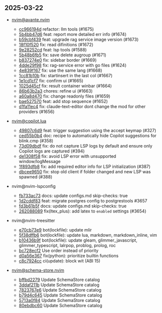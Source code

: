 ## 2025-03-22

* nvim@avante.nvim
  - [cc966194d](https://github.com/yetone/avante.nvim/commit/cc966194d0111d1ffc1f7fc12ad2b0a7c8a705b8) refactor: llm tools (#1675)
  - [5b4bb47d6](https://github.com/yetone/avante.nvim/commit/5b4bb47d6fd164befe2286845a9a6c3a44ac98fb) feat: report more detailed err info (#1674)
  - [b59cbf439](https://github.com/yetone/avante.nvim/commit/b59cbf4392d206c0f9bc7ad378bc179e1dcfe820) feat: upgrade rag service image version (#1673)
  - [18f10f520](https://github.com/yetone/avante.nvim/commit/18f10f520b8609c7d285f7a91b2ec25ecee52670) fix: read difinitions (#1672)
  - [9e28252cd](https://github.com/yetone/avante.nvim/commit/9e28252cd08bcf4681c767f9900be7780c48fc81) feat: lsp tools (#1588)
  - [5b48b6fb5](https://github.com/yetone/avante.nvim/commit/5b48b6fb52085cab54f01ff18b212fe6f5f2f4e7) fix: save delete augroup (#1671)
  - [b837274e0](https://github.com/yetone/avante.nvim/commit/b837274e0fa0fdf13885f533883edeeeb929daee) fix: sidebar border (#1669)
  - [4dde29f98](https://github.com/yetone/avante.nvim/commit/4dde29f9869ef998cb308b179aa8bd28778c1106) fix: rag-service error with go files (#1624)
  - [4e839f167](https://github.com/yetone/avante.nvim/commit/4e839f167943fd704e10da5321234ecc38ddc434) fix: use the same lang (#1668)
  - [1cc81b10b](https://github.com/yetone/avante.nvim/commit/1cc81b10bf16edc696ef784299ec2e8ea38d39b6) fix: startinsert in the last col (#1667)
  - [1e1cd1cf7](https://github.com/yetone/avante.nvim/commit/1e1cd1cf78a7b1555484af54155714e3eb94b9fd) fix: confirm ui (#1665)
  - [1025d45cf](https://github.com/yetone/avante.nvim/commit/1025d45cfad742fd6dabc116c0f22c1d76260889) fix: result container winbar (#1664)
  - [86b63b2a3](https://github.com/yetone/avante.nvim/commit/86b63b2a33b4fa45431a35a541e7f02d4d3d523b) chores: refine ui (#1663)
  - [a60a8d470](https://github.com/yetone/avante.nvim/commit/a60a8d470160a5f7aa6ceec019095dbd7563e3e0) fix: change readonly files (#1659)
  - [bae527570](https://github.com/yetone/avante.nvim/commit/bae52757051cfa9e53fe59a4f3e931bfe49a8934) feat: add stop sequence (#1652)
  - [d1fa11ec4](https://github.com/yetone/avante.nvim/commit/d1fa11ec41b2e06fc9686794b344e575ae024408) fix: claude-text-editor dont change the mod for other providers (#1656)

* nvim@copilot.lua
  - [49807c6d9](https://github.com/zbirenbaum/copilot.lua/commit/49807c6d963ff0f1cb5110d3672732f3734965e6) feat: trigger suggestion using the accept keymap (#327)
  - [ced55b0b4](https://github.com/zbirenbaum/copilot.lua/commit/ced55b0b424f1b0dd74cfedcb552e3e490d8e249) doc: recipe to automatically hide Copilot suggestions for blink.cmp (#358)
  - [73d09dbdf](https://github.com/zbirenbaum/copilot.lua/commit/73d09dbdf36344e3b5d7c1159c2d6e28c09f38e5) fix: do not capture LSP logs by default and ensure only Copilot logs are captured (#394)
  - [de1308f58](https://github.com/zbirenbaum/copilot.lua/commit/de1308f5892f04f991f2f4aaa764a4eb6e6c55f3) fix: avoid LSP error with unsupported window/logMessage
  - [1f893dfb8](https://github.com/zbirenbaum/copilot.lua/commit/1f893dfb887082e62b1b3a7478b168a4026c4a91) fix: add required editor info for LSP initialization (#387)
  - [dbcee9650](https://github.com/zbirenbaum/copilot.lua/commit/dbcee9650fbbcfe44eb0747de87893c5d0936654) fix: stop old client if folder changed and new LSP was spawned (#388)

* nvim@nvim-lspconfig
  - [fb733ac73](https://github.com/neovim/nvim-lspconfig/commit/fb733ac734249ccf293e5c8018981d4d8f59fa8f) docs: update configs.md skip-checks: true
  - [1d2cddf83](https://github.com/neovim/nvim-lspconfig/commit/1d2cddf836adf4edb24aa95b2142a90c196d3719) feat: migrate postgres config to postgrestools #3657
  - [fd3b61b5f](https://github.com/neovim/nvim-lspconfig/commit/fd3b61b5f8be3c8d26f23faff8949661daa57980) docs: update configs.md skip-checks: true
  - [262088089](https://github.com/neovim/nvim-lspconfig/commit/26208808986c5a0ae8f522ace64f3879eb0b2edf) fix(ltex_plus): add latex to `enabled` settings (#3654)

* nvim@nvim-treesitter
  - [e70cb73e9](https://github.com/nvim-treesitter/nvim-treesitter/commit/e70cb73e943db7483b0ea86a55e80d471bcb995c) bot(lockfile): update mlir
  - [5f38dffb6](https://github.com/nvim-treesitter/nvim-treesitter/commit/5f38dffb6a07669a678f073bfe0f62b1a020dffc) bot(lockfile): update lua, markdown, markdown_inline, vim
  - [b10436b9f](https://github.com/nvim-treesitter/nvim-treesitter/commit/b10436b9fb29d3c3c406c07ce813f70245f9bc7b) bot(lockfile): update gleam, glimmer_javascript, glimmer_typescript, lalrpop, problog, prolog, roc
  - [bc728ecf2](https://github.com/nvim-treesitter/nvim-treesitter/commit/bc728ecf253d7cbf1aef9eacac2f5341827856c5) Use order instead of priority
  - [d0a56e367](https://github.com/nvim-treesitter/nvim-treesitter/commit/d0a56e367712a6c055103adeffdff0b80c937e7c) fix(python): prioritize builtin functions
  - [c8c7924cc](https://github.com/nvim-treesitter/nvim-treesitter/commit/c8c7924cc34d285e578c2bd301773756cadf6124) ci(update): block wit (ABI 15)

* nvim@schema-store.nvim
  - [bffbd2279](https://github.com/b0o/SchemaStore.nvim/commit/bffbd2279c8376c6d72b5057e0660c7a5b8a6728) Update SchemaStore catalog
  - [3ddaf211b](https://github.com/b0o/SchemaStore.nvim/commit/3ddaf211bf971f4d06bd971f4664ecdab9bf8bcb) Update SchemaStore catalog
  - [7823767e6](https://github.com/b0o/SchemaStore.nvim/commit/7823767e65bef7d30cc0acd6df89f3d2d7d420db) Update SchemaStore catalog
  - [b79d4c645](https://github.com/b0o/SchemaStore.nvim/commit/b79d4c6457aa7f62c0c21b709859b8b93241a74b) Update SchemaStore catalog
  - [5713a0f84](https://github.com/b0o/SchemaStore.nvim/commit/5713a0f84f50075d8181e9117aa147c29bf8d5cf) Update SchemaStore catalog
  - [80ebdbc60](https://github.com/b0o/SchemaStore.nvim/commit/80ebdbc60432f3d4944f53451f6bf8e257c48695) Update SchemaStore catalog